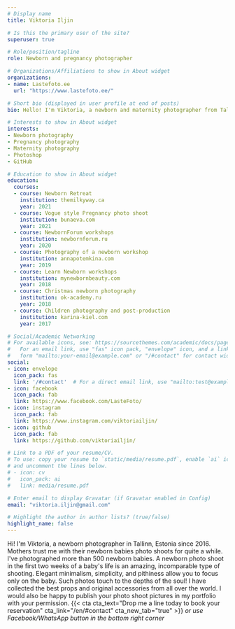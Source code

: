 ```yaml
---
# Display name
title: Viktoria Iljin

# Is this the primary user of the site?
superuser: true

# Role/position/tagline
role: Newborn and pregnancy photographer

# Organizations/Affiliations to show in About widget
organizations:
- name: Lastefoto.ee
  url: "https://www.lastefoto.ee/"

# Short bio (displayed in user profile at end of posts)
bio: Hello! I'm Viktoria, a newborn and maternity photographer from Tallinn, Estonia. I've been photographing babies since 2016.

# Interests to show in About widget
interests:
- Newborn photography
- Pregnancy photography
- Maternity photography
- Photoshop
- GitHub

# Education to show in About widget
education:
  courses:
  - course: Newborn Retreat
    institution: themilkyway.ca
    year: 2021  
  - course: Vogue style Pregnancy photo shoot
    institution: bunaeva.com
    year: 2021  
  - course: NewbornForum workshops
    institution: newbornforum.ru
    year: 2020
  - course: Photography of a newborn workshop
    institution: annapotemkina.com
    year: 2019
  - course: Learn Newborn workshops
    institution: mynewbornbeauty.com
    year: 2018
  - course: Christmas newborn photography
    institution: ok-academy.ru
    year: 2018
  - course: Children photography and post-production
    institution: karina-kiel.com
    year: 2017

# Social/Academic Networking
# For available icons, see: https://sourcethemes.com/academic/docs/page-builder/#icons
#   For an email link, use "fas" icon pack, "envelope" icon, and a link in the
#   form "mailto:your-email@example.com" or "/#contact" for contact widget.
social:
- icon: envelope
  icon_pack: fas
  link: '/#contact'  # For a direct email link, use "mailto:test@example.org".
- icon: facebook
  icon_pack: fab
  link: https://www.facebook.com/LasteFoto/
- icon: instagram
  icon_pack: fab
  link: https://www.instagram.com/viktoriailjin/
- icon: github
  icon_pack: fab
  link: https://github.com/viktoriailjin/

# Link to a PDF of your resume/CV.
# To use: copy your resume to `static/media/resume.pdf`, enable `ai` icons in `params.toml`, 
# and uncomment the lines below.
# - icon: cv
#   icon_pack: ai
#   link: media/resume.pdf

# Enter email to display Gravatar (if Gravatar enabled in Config)
email: "viktoria.iljin@gmail.com"

# Highlight the author in author lists? (true/false)
highlight_name: false
---
```

Hi! I'm Viktoria, a newborn photographer in Tallinn, Estonia  since 2016. Mothers trust me with their newborn babies photo shoots for quite a while. I've photographed more than 500 newborn babies. A newborn photo shoot in the first two weeks of a baby's life is an amazing, incomparable type of shooting. Elegant minimalism, simplicity, and pithiness allow you to focus only on the baby. Such photos touch to the depths of the soul! I have collected the best props and original accessories from all over the world. I would also be happy to publish your photo shoot pictures in my portfolio with your permission.
{{< cta cta_text="Drop me a line today to book your reservation" cta_link="/en/#contact" cta_new_tab="true" >}}
_or use Facebook/WhatsApp button in the bottom right corner_